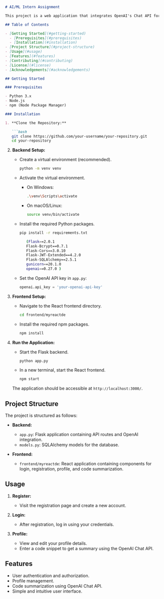 

```markdown
# AI/ML Intern Assignment

This project is a web application that integrates OpenAI's Chat API for code summarization. The application is built using Flask for the backend and React for the frontend.

## Table of Contents

- [Getting Started](#getting-started)
  - [Prerequisites](#prerequisites)
  - [Installation](#installation)
- [Project Structure](#project-structure)
- [Usage](#usage)
- [Features](#features)
- [Contributing](#contributing)
- [License](#license)
- [Acknowledgements](#acknowledgements)

## Getting Started

### Prerequisites

- Python 3.x
- Node.js
- npm (Node Package Manager)

### Installation

1. **Clone the Repository:**

   ```bash
   git clone https://github.com/your-username/your-repository.git
   cd your-repository
   ```

2. **Backend Setup:**

   - Create a virtual environment (recommended).

     ```bash
     python -m venv venv
     ```

   - Activate the virtual environment.

     - On Windows:

       ```bash
       .\venv\Scripts\activate
       ```

     - On macOS/Linux:

       ```bash
       source venv/bin/activate
       ```

   - Install the required Python packages.

     ```bash
     pip install -r requirements.txt

        (Flask==2.0.1
        Flask-Bcrypt==0.7.1
        Flask-Cors==3.0.10
        Flask-JWT-Extended==4.2.0
        Flask-SQLAlchemy==2.5.1
        gunicorn==20.1.0
        openai==0.27.0 )

     ```

   - Set the OpenAI API key in `app.py`:

     ```python
     openai.api_key = 'your-openai-api-key'
     ```

3. **Frontend Setup:**

   - Navigate to the React frontend directory.

     ```bash
     cd frontend/myreactde
     ```

   - Install the required npm packages.

     ```bash
     npm install
     ```

4. **Run the Application:**

   - Start the Flask backend.

     ```bash
     python app.py
     ```

   - In a new terminal, start the React frontend.

     ```bash
     npm start
     ```

   The application should be accessible at `http://localhost:3000/`.

## Project Structure

The project is structured as follows:

- **Backend:**
  - `app.py`: Flask application containing API routes and OpenAI integration.
  - `models.py`: SQLAlchemy models for the database.

- **Frontend:**
  - `frontend/myreactde`: React application containing components for login, registration, profile, and code summarization.

## Usage

1. **Register:**
   - Visit the registration page and create a new account.

2. **Login:**
   - After registration, log in using your credentials.

3. **Profile:**
   - View and edit your profile details.
   - Enter a code snippet to get a summary using the OpenAI Chat API.

## Features

- User authentication and authorization.
- Profile management.
- Code summarization using OpenAI Chat API.
- Simple and intuitive user interface.



